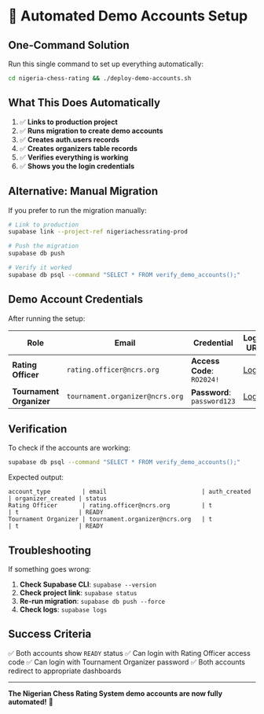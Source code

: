 # 🚀 Automated Demo Accounts Setup

## One-Command Solution

Run this single command to set up everything automatically:

```bash
cd nigeria-chess-rating && ./deploy-demo-accounts.sh
```

## What This Does Automatically

1. ✅ **Links to production project**
2. ✅ **Runs migration to create demo accounts**
3. ✅ **Creates auth.users records**
4. ✅ **Creates organizers table records**
5. ✅ **Verifies everything is working**
6. ✅ **Shows you the login credentials**

## Alternative: Manual Migration

If you prefer to run the migration manually:

```bash
# Link to production
supabase link --project-ref nigeriachessrating-prod

# Push the migration
supabase db push

# Verify it worked
supabase db psql --command "SELECT * FROM verify_demo_accounts();"
```

## Demo Account Credentials

After running the setup:

| Role                     | Email                           | Credential                  | Login URL                                     |
| ------------------------ | ------------------------------- | --------------------------- | --------------------------------------------- |
| **Rating Officer**       | `rating.officer@ncrs.org`       | **Access Code**: `RO2024!`  | [Login](https://nigeriachessrating.com/login) |
| **Tournament Organizer** | `tournament.organizer@ncrs.org` | **Password**: `password123` | [Login](https://nigeriachessrating.com/login) |

## Verification

To check if the accounts are working:

```bash
supabase db psql --command "SELECT * FROM verify_demo_accounts();"
```

Expected output:

```
account_type         | email                           | auth_created | organizer_created | status
Rating Officer       | rating.officer@ncrs.org         | t            | t                 | READY
Tournament Organizer | tournament.organizer@ncrs.org   | t            | t                 | READY
```

## Troubleshooting

If something goes wrong:

1. **Check Supabase CLI**: `supabase --version`
2. **Check project link**: `supabase status`
3. **Re-run migration**: `supabase db push --force`
4. **Check logs**: `supabase logs`

## Success Criteria

✅ Both accounts show `READY` status
✅ Can login with Rating Officer access code
✅ Can login with Tournament Organizer password
✅ Both accounts redirect to appropriate dashboards

---

**The Nigerian Chess Rating System demo accounts are now fully automated!** 🎉
